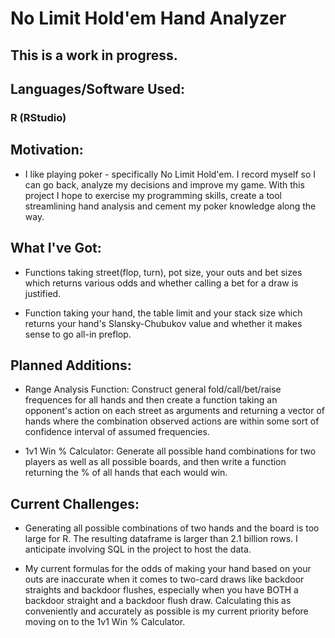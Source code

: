 # No Limit Hold'em Hand Analyzer

## This is a work in progress.

## Languages/Software Used:

### R (RStudio)

## Motivation:

- I like playing poker - specifically No Limit Hold'em. I record myself so I can go back, analyze my decisions and improve my game. With this project I hope to exercise my programming skills, create a tool streamlining hand analysis and cement my poker knowledge along the way.

## What I've Got:

- Functions taking street(flop, turn), pot size, your outs and bet sizes which returns various odds and whether calling a bet for a draw is justified.

- Function taking your hand, the table limit and your stack size which returns your hand's Slansky-Chubukov value and whether it makes sense to go all-in preflop.

## Planned Additions:

- Range Analysis Function: Construct general fold/call/bet/raise frequences for all hands and then create a function taking an opponent's action on each street as arguments and returning a vector of hands where the combination observed actions are within some sort of confidence interval of assumed frequencies.

- 1v1 Win % Calculator: Generate all possible hand combinations for two players as well as all possible boards, and then write a function returning the % of all hands that each would win.

## Current Challenges:

- Generating all possible combinations of two hands and the board is too large for R. The resulting dataframe is larger than 2.1 billion rows. I anticipate involving SQL in the project to host the data.

- My current formulas for the odds of making your hand based on your outs are inaccurate when it comes to two-card draws like backdoor straights and backdoor flushes, especially when you have BOTH a backdoor straight and a backdoor flush draw. Calculating this as conveniently and accurately as possible is my current priority before moving on to the 1v1 Win % Calculator.

